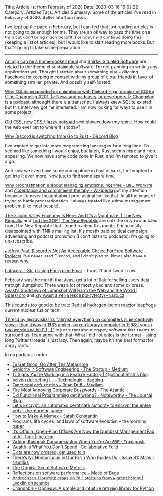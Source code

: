 Title: Article list from February of 2020
Date: 2020-03-16 19:02:22
Category: Articles
Tags: Articles
Summary: Some of the articles I've read in February of 2020. Better late than never.


I've kept up the pace in February, but I can feel that just reading articles is
not going to be enough for me. They are an ok way to pass the time on a train
but don't bring much benefit. For now, I will continue doing this (keeping
a list of articles), but I would like to start reading more books. But that's
going to take some preparation.

---

[An app can be a home-cooked meal](https://www.robinsloan.com/notes/home-cooked-app/)
and [Shirky: Situated
Software](https://web.archive.org/web/20040411202042/http://www.shirky.com/writings/situated_software.html)
are related to the theme of sustainable software. I'm not planning on writing
any applications yet. Thought I started about something else - ditching Facebook
for keeping in contact with my group of close friends in favor of something
smaller, private. And possibly self-hosted.


[Why SQLite succeeded as a database with Richard Hipp, creator of SQLite (The Changelog #201) |> News and podcasts for developers |> Changelog](https://changelog.com/podcast/201)
is a podcast, althought there is a transcript. I always knew SQLite existed but this
interview got me interested. I am now looking for ways to use it in some
project.


[Old CSS, new CSS / fuzzy
notepad](https://eev.ee/blog/2020/02/01/old-css-new-css/?fbclid=IwAR1oxGs11ixev9c6qaK1yy8oiZvc4lB7dyxebGpcrec6bFxM0qzJqz03WqM)
sent shivers down my spine. How could the web ever get to where it is
today?


[Why Discord is switching from Go to Rust - Discord Blog](https://blog.discordapp.com/why-discord-is-switching-from-go-to-rust-a190bbca2b1f)

I've wanted to get into more programming languages for a long time. Go seemed
like something I would enjoy, but lately, Rust seems more and more appealing.
We now have some code done in Rust, and I'm tempted to give it a go.


And now we even have some coding done in Rust at work, I'm tempted to get into
it even more. Now just to find some spare time.


[Why procrastination is about managing emotions, not time - BBC Worklife](https://www.bbc.com/worklife/article/20200121-why-procrastination-is-about-managing-emotions-not-time)
and [Acceptance and commitment therapy - Wikipedia](https://en.m.wikipedia.org/wiki/Acceptance_and_commitment_therapy)
got my attention because I'd never thought about procrastination like that. In
all the years of trying to battle procrastionation. I always treated like a time
management problem (like most people).


[The Silicon Valley Economy Is Here. And It’s a Nightmare. | The New
Republic](https://newrepublic.com/article/156202/silicon-valley-economy-here-its-nightmare?utm_source=newsletter&utm_medium=email&utm_campaign=audm)
and [End the GOP | The New
Republic](https://newrepublic.com/article/156411/end-gop) are only the only two
articles from The New Republic that I found reading this month. I'm honestly
disappointed with TNR's mailing list. It's mostly paid political campaign
advertising and podcast promotion (I don't listen to podcasts). I'm going to
un-subscribe.


[Jeffrey Paul: Discord Is Not An Acceptable Choice For Free Software Projects](https://sneak.berlin/20200220/discord-is-not-an-acceptable-choice-for-free-software-projects/)
I've never used Discord, and I don't plan to. Now I also have a reason why.

[Latacora - Stop Using Encrypted
Email](https://latacora.micro.blog/2020/02/19/stop-using-encrypted.html) - I
wasn't and I won't now.


February was the month that Avast got a lot of flak for selling users data
through Jumpshot. There was a lot of mostly bad and some ok press. [Avast's
Shutdown of Jumpshot Will Harm the Web and the World |
SparkToro](https://sparktoro.com/blog/avasts-shutdown-of-jumpshot-will-harm-the-web-and-the-world/)
and [Zlý Avast a velká lekce pokrytectví - Euro.cz](https://www.euro.cz/blogy/zly-avast-a-velka-lekce-pokrytectvi)


This sounds too good to be true: [Radical hydrogen-boron reactor leapfrogs
current nuclear fusion tech](https://newatlas.com/energy/hb11-hydrogen-boron-fusion-clean-energy/).


[Thread by @gravislizard: "almost everything on computers is perceptually slower than it was in 1983 amber-screen library computer in 1998: type in two words and hit F […]"](https://threadreaderapp.com/thread/927593460642615296.html)
is just a rant about crappy software that seems to surround us. I can agree with
that. What I did not enjoy is the format - using long Twitter threads is just
lazy. Then again, maybe it's the best format for angry rants.

In no particular order:

* [To Get Good, Go After The Metagame](https://commoncog.com/blog/to-get-good-go-after-the-metagame/)
* [Seniority in Software Engineering - The Startup - Medium](https://medium.com/swlh/seniority-in-software-engineering-aabf9706c4b0)
* [12 Signs You’re Working in a Feature Factory | @johncutlefish's blog](https://cutle.fish/blog/12-signs-youre-working-in-a-feature-factory)
* [Velvon debriefing I. — Technologie - dagblog](https://dagblog.cz/velvoff-debriefieng-i-technologie-964b974643a1)
* [Functional obfuscation - Brian Duff - Medium](https://medium.com/@cairndubh/functional-obfuscation-cc54198b0acd)
* [The Most Annoying Corporate Buzzwords - The Atlantic](https://www.theatlantic.com/health/archive/2020/02/most-annoying-corporate-buzzwords/606748/)
* [Did Functional Programming get it wrong? - Noteworthy - The Journal Blog](https://blog.usejournal.com/monoids-to-groupoids-492c35105113)
* [Let's Encrypt: an automated certificate authority to encrypt the entire web – the morning paper](https://blog.acolyer.org/2020/02/12/lets-encrypt-an-automated-certificate-authority-to-encrypt-the-entire-web/)
* [How to Make A Memex - Sarah Constantin](https://srconstantin.posthaven.com/how-to-make-a-memex)
* [Programs, life cycles, and laws of software evolution – the morning paper](https://blog.acolyer.org/2020/02/14/programs-life-cycles-laws/)
* [It's Official: Open-Plan Offices Are Now the Dumbest Management Fad of All Time | Inc.com](https://www.inc.com/geoffrey-james/its-official-open-plan-offices-are-now-dumbest-management-fad-of-all-time.html)
* [Writing Runbook Documentation When You’re An SRE · Transposit](https://www.transposit.com/blog/2020.01.30-writing-runbook-documentation-when-youre-an-sre/)
* [Wealth Is What You Don't Spend · Collaborative Fund](https://www.collaborativefund.com/blog/gains/)
* [Dicts are now ordered, get used to it](https://softwaremaniacs.org/blog/2020/02/05/dicts-ordered/en/)
* [There’s No Homunculus In Our Brain Who Guides Us - Issue 81: Maps - Nautilus](http://m.nautil.us/issue/81/maps/theres-no-homunculus-in-our-brain-who-guides-us)
* [The Original Sin of Software Metrics](https://www.infoq.com/articles/metrics-original-sin/)
* [Reflections on software performance - Made of Bugs](https://blog.nelhage.com/post/reflections-on-performance/)
* [Andreessen-Horowitz craps on “AI” startups from a great height | Locklin on science](https://scottlocklin.wordpress.com/2020/02/21/andreessen-horowitz-craps-on-ai-startups-from-a-great-height/)
* [Channable - Opnieuw: A simple and intuitive retrying library for Python](https://tech.channable.com/posts/2020-02-05-opnieuw.html)

